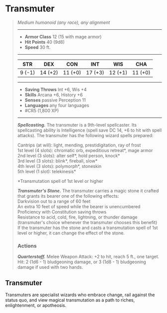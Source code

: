 # Transmuter
>*Medium humanoid (any race), any alignment*
>___
>- **Armor Class** 12 (15 with mage armor)
>- **Hit Points** 40 (9d8)
>- **Speed** 30 ft.
>___
>|STR|DEX|CON|INT|WIS|CHA|
>|:---:|:---:|:---:|:---:|:---:|:---:|
>|9 (-1)|14 (+2)|11 (+0)|17 (+3)|12 (+1)|11 (+0)|
>___
>- **Saving Throws** Int +6, Wis +4
>- **Skills** Arcana +6, History +6
>- **Senses** passive Perception 11
>- **Languages** any four languages
>- #CR5 (1,800 XP)
>___
>***Spellcasting.*** The transmuter is a 9th-level spellcaster. Its spellcasting ability is Intelligence (spell save DC 14, +6 to hit with spell attacks). The transmuter has the following wizard spells prepared:  
>
>Cantrips (at will): light, mending, prestidigitation, ray of frost  
>1st level (4 slots): chromatic orb, expeditious retreat*, mage armor  
>2nd level (3 slots): alter self*, hold person, knock*  
>3rd level (3 slots): blink*, fireball, slow*  
>4th level (3 slots): polymorph*, stoneskin  
>5th level (1 slot): telekinesis*  
>
>*Transmutation spell of 1st level or higher  
>
>***Transmuter's Stone.*** The transmuter carries a magic stone it crafted that grants its bearer one of the following effects:  
>Darkvision out to a range of 60 feet  
>An extra 10 feet of speed while the bearer is unencumbered  
>Proficiency with Constitution saving throws  
>Resistance to acid, cold, fire, lightning, or thunder damage (transmuter's choice whenever the transmuter chooses this benefit)  
>If the transmuter has the stone and casts a transmutation spell of 1st level or higher, it can change the effect of the stone.  
>
>### Actions
>***Quarterstaff.*** Melee Weapon Attack: +2 to hit, reach 5 ft., one target. Hit: 2 (1d6 - 1) bludgeoning damage, or 3 (1d8 - 1) bludgeoning damage if used with two hands.

## Transmuter

Transmuters are specialist wizards who embrace change, rail against the status quo, and view magical transmutation as a path to riches, enlightenment, or apotheosis.